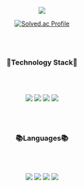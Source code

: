 <p align="center">
  <img src="https://capsule-render.vercel.app/api?type=venom&color=auto&height=250&section=header&text=Ready-Bridge&fontSize=50&fontColor=black&stroke=9932CC&strokeWidth=10&animation=twinkling" />
</p>

<p align="center">
  <a href="https://solved.ac/hjk5533/">
    <img src="http://mazassumnida.wtf/api/v2/generate_badge?boj=hjk5533" alt="Solved.ac Profile" />
  </a>
</p>

<br>
<br>

<h3 align = "center"> 🤖Technology Stack🤖 </h3>

<br>
<br>

<p align = "center">
  <img src="https://img.shields.io/badge/node.js-339933?style=for-the-badge&logo=Node.js&logoColor=white">
  <img src="https://img.shields.io/badge/express-000000?style=for-the-badge&logo=express&logoColor=white">
  <img src="https://img.shields.io/badge/mongoDB-47A248?style=for-the-badge&logo=MongoDB&logoColor=white">
  <img src="https://img.shields.io/badge/mysql-4479A1?style=for-the-badge&logo=mysql&logoColor=white">
</p>

<br>
<br>

<h3 align = "center"> 📚Languages📚 </h3>

<br>
<br>

<p align = "center">
  <img src="https://img.shields.io/badge/java-007396?style=for-the-badge&logo=java&logoColor=white">
  <img src="https://img.shields.io/badge/c++-00599C?style=for-the-badge&logo=c%2B%2B&logoColor=white">
  <img src="https://img.shields.io/badge/python-3776AB?style=for-the-badge&logo=python&logoColor=white">
  <img src="https://img.shields.io/badge/javascript-F7DF1E?style=for-the-badge&logo=javascript&logoColor=black">
</p>

<br>
<br>
<br>
<br>
<br>
